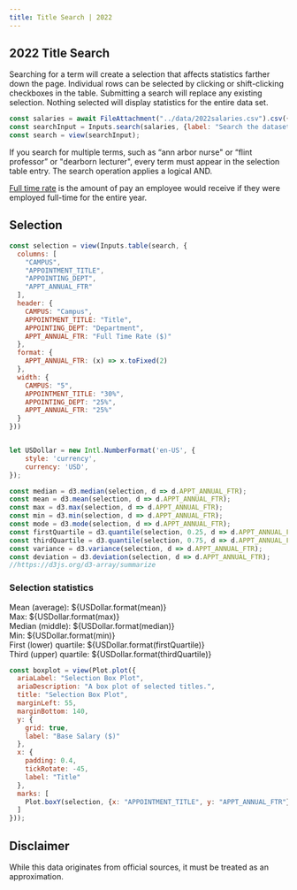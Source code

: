```yaml
---
title: Title Search | 2022
---
```



## 2022 Title Search

Searching for a term will create a selection that affects statistics farther down the page. Individual rows can be selected by clicking or shift-clicking checkboxes in the table. Submitting a search will replace any existing selection. Nothing selected will display statistics for the entire data set.

```js
const salaries = await FileAttachment("../data/2022salaries.csv").csv({typed: true});
const searchInput = Inputs.search(salaries, {label: "Search the dataset", placeholder: "Search"});
const search = view(searchInput);
```
If you search for multiple terms, such as “ann arbor nurse" or “flint professor” or "dearborn lecturer", every term must appear in the selection table entry. The search operation applies a logical AND.

[Full time rate](https://spg.umich.edu/policy/201.10) is the amount of pay an employee would receive if they were employed full-time for the entire year.

<div class="card">
<h2>Selection</h2>

```js 
const selection = view(Inputs.table(search, {
  columns: [
    "CAMPUS",
    "APPOINTMENT_TITLE",
    "APPOINTING_DEPT",
    "APPT_ANNUAL_FTR"
  ],
  header: {
    CAMPUS: "Campus",
    APPOINTMENT_TITLE: "Title",
    APPOINTING_DEPT: "Department",
    APPT_ANNUAL_FTR: "Full Time Rate ($)"
  },
  format: {
    APPT_ANNUAL_FTR: (x) => x.toFixed(2)
  },
  width: {
    CAMPUS: "5",
    APPOINTMENT_TITLE: "30%",
    APPOINTING_DEPT: "25%",
    APPT_ANNUAL_FTR: "25%"
  }
}))
```

```js

let USDollar = new Intl.NumberFormat('en-US', {
    style: 'currency',
    currency: 'USD',
});

const median = d3.median(selection, d => d.APPT_ANNUAL_FTR);
const mean = d3.mean(selection, d => d.APPT_ANNUAL_FTR);
const max = d3.max(selection, d => d.APPT_ANNUAL_FTR);
const min = d3.min(selection, d => d.APPT_ANNUAL_FTR);
const mode = d3.mode(selection, d => d.APPT_ANNUAL_FTR);
const firstQuartile = d3.quantile(selection, 0.25, d => d.APPT_ANNUAL_FTR);
const thirdQuartile = d3.quantile(selection, 0.75, d => d.APPT_ANNUAL_FTR);
const variance = d3.variance(selection, d => d.APPT_ANNUAL_FTR);
const deviation = d3.deviation(selection, d => d.APPT_ANNUAL_FTR);
//https://d3js.org/d3-array/summarize

```
<div class="card">
<div>
  <h3>Selection statistics</h3>
  <div>Mean (average): ${USDollar.format(mean)}</div>
  <div>Max: ${USDollar.format(max)}</div>
  <div> Median (middle): ${USDollar.format(median)}</div>
  <div>Min: ${USDollar.format(min)}</div>
</div>
<div>
<div>First (lower) quartile: ${USDollar.format(firstQuartile)} </div>
<div>Third (upper) quartile: ${USDollar.format(thirdQuartile)} </div>

</div>
</div>
</div>

<div class="card">

```js
const boxplot = view(Plot.plot({
  ariaLabel: "Selection Box Plot",
  ariaDescription: "A box plot of selected titles.",
  title: "Selection Box Plot",
  marginLeft: 55,
  marginBottom: 140,
  y: {
    grid: true,
    label: "Base Salary ($)"
  },
  x: {
    padding: 0.4,
    tickRotate: -45,
    label: "Title"
  },
  marks: [
    Plot.boxY(selection, {x: "APPOINTMENT_TITLE", y: "APPT_ANNUAL_FTR"})
  ]
}));

```
</div>

## Disclaimer
While this data originates from official sources, it must be treated as an approximation.